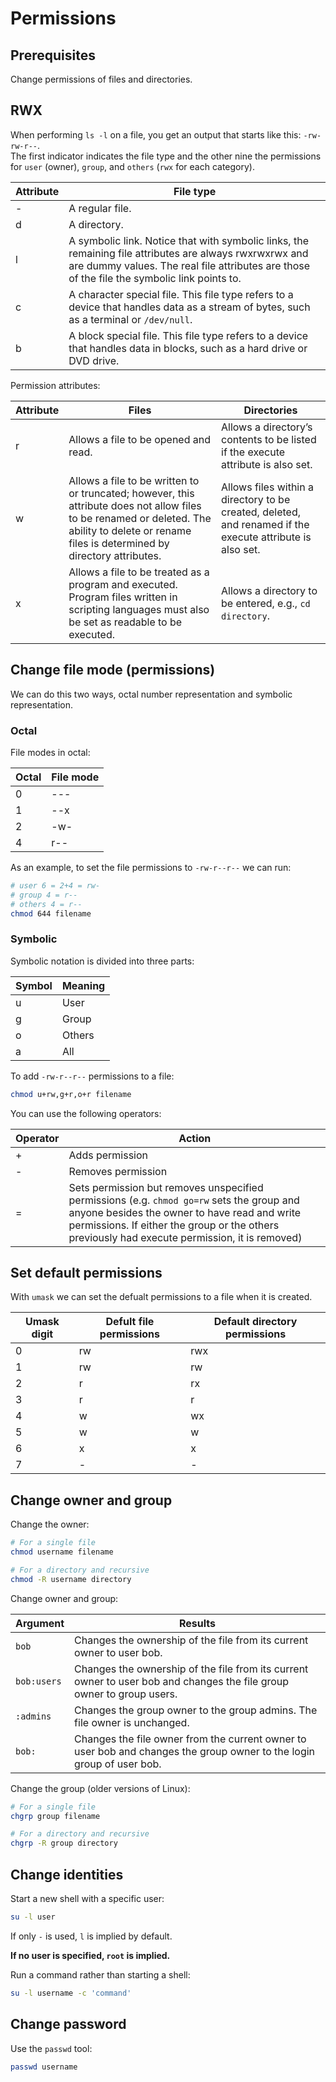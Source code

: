 # Permissions

## Prerequisites

Change permissions of files and directories.

## RWX

When performing `ls -l` on a file, you get an output that starts like this: `-rw-rw-r--`.  
The first indicator indicates the file type and the other nine the permissions for `user` (owner), `group`, and `others` (`rwx` for each category).

|Attribute|File type|
|---|---|
|-|A regular file.|
|d|A directory.|
|l|A symbolic link. Notice that with symbolic links, the remaining file attributes are always rwxrwxrwx and are dummy values. The real file attributes are those of the file the symbolic link points to.|
|c|A character special file. This file type refers to a device that handles data as a stream of bytes, such as a terminal or `/dev/null`.|
|b|A block special file. This file type refers to a device that handles data in blocks, such as a hard drive or DVD drive.|

Permission attributes:

|Attribute|Files|Directories|
|---|---|---|
|r|Allows a file to be opened and read.|Allows a directory’s contents to be listed if the execute attribute is also set.|
|w|Allows a file to be written to or truncated; however, this attribute does not allow files to be renamed or deleted. The ability to delete or rename files is determined by directory attributes.|Allows files within a directory to be created, deleted, and renamed if the execute attribute is also set.|
|x|Allows a file to be treated as a program and executed. Program files written in scripting languages must also be set as readable to be executed.|Allows a directory to be entered, e.g., `cd directory`.|

## Change file mode (permissions)

We can do this two ways, octal number representation and symbolic representation.

### Octal

File modes in octal:

|Octal|File mode|
|---|---|
|0|---|
|1|--x|
|2|-w-|
|4|r--|

As an example, to set the file permissions to `-rw-r--r--` we can run:

```bash
# user 6 = 2+4 = rw-
# group 4 = r--
# others 4 = r--
chmod 644 filename
```

### Symbolic

Symbolic notation is divided into three parts:

|Symbol|Meaning|
|---|---|
|u|User|
|g|Group|
|o|Others|
|a|All|

To add `-rw-r--r--` permissions to a file:

```bash
chmod u+rw,g+r,o+r filename
```

You can use the following operators:

|Operator|Action|
|---|---|
|+|Adds permission|
|-|Removes permission|
|=|Sets permission but removes unspecified permissions (e.g. `chmod go=rw` sets the group and anyone besides the owner to have read and write permissions. If either the group or the others previously had execute permission, it is removed)|

## Set default permissions

With `umask` we can set the defualt permissions to a file when it is created.

|Umask digit|Defult file permissions|Default directory permissions|
|---|---|---|
|0|rw|rwx|
|1|rw|rw|
|2|r|rx|
|3|r|r|
|4|w|wx|
|5|w|w|
|6|x|x|
|7|-|-|

## Change owner and group

Change the owner:

```bash
# For a single file
chmod username filename

# For a directory and recursive
chmod -R username directory
```

Change owner and group:

|Argument|Results|
|---|---|
|`bob`|Changes the ownership of the file from its current owner to user bob.|
|`bob:users`|Changes the ownership of the file from its current owner to user bob and changes the file group owner to group users.|
|`:admins`|Changes the group owner to the group admins. The file owner is unchanged.|
|`bob:`|Changes the file owner from the current owner to user bob and changes the group owner to the login group of user bob.|

Change the group (older versions of Linux):

```bash
# For a single file
chgrp group filename

# For a directory and recursive
chgrp -R group directory
```

## Change identities

Start a new shell with a specific user:

```bash
su -l user
```

If only `-` is used, `l` is implied by default.

**If no user is specified, `root` is implied.**

Run a command rather than starting a shell:

```bash
su -l username -c 'command'
```

## Change password

Use the `passwd` tool:

```bash
passwd username
```
